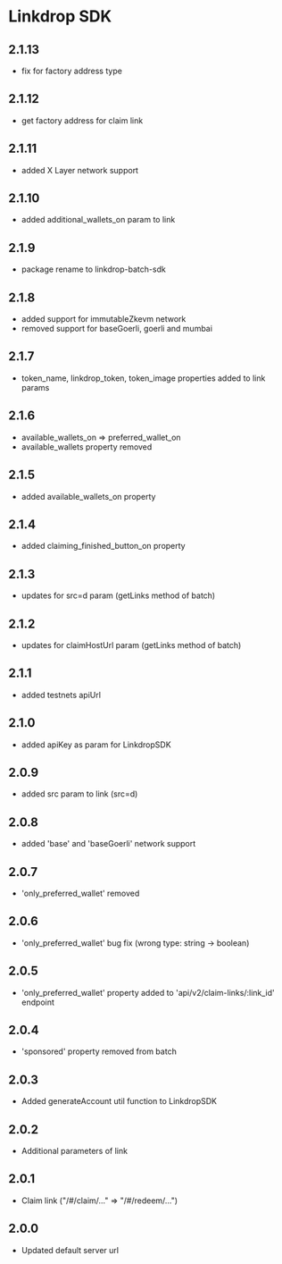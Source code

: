 # Linkdrop SDK

## 2.1.13
- fix for factory address type

## 2.1.12
- get factory address for claim link

## 2.1.11
- added X Layer network support

## 2.1.10
- added additional_wallets_on param to link

## 2.1.9
- package rename to linkdrop-batch-sdk

## 2.1.8
- added support for immutableZkevm network
- removed support for baseGoerli, goerli and mumbai

## 2.1.7
- token_name, linkdrop_token, token_image properties added to link params

## 2.1.6
- available_wallets_on => preferred_wallet_on
- available_wallets property removed

## 2.1.5
- added available_wallets_on property

## 2.1.4
- added claiming_finished_button_on property

## 2.1.3
- updates for src=d param (getLinks method of batch)

## 2.1.2
- updates for claimHostUrl param (getLinks method of batch)

## 2.1.1
- added testnets apiUrl

## 2.1.0
- added apiKey as param for LinkdropSDK 

## 2.0.9
- added src param to link (src=d)

## 2.0.8
- added 'base' and 'baseGoerli' network support

## 2.0.7
- 'only_preferred_wallet' removed

## 2.0.6
- 'only_preferred_wallet' bug fix (wrong type: string -> boolean)

## 2.0.5
- 'only_preferred_wallet' property added to 'api/v2/claim-links/:link_id' endpoint

## 2.0.4
- 'sponsored' property removed from batch

## 2.0.3
- Added generateAccount util function to LinkdropSDK

## 2.0.2
- Additional parameters of link

## 2.0.1
- Claim link ("/#/claim/..." => "/#/redeem/...")

## 2.0.0
- Updated default server url